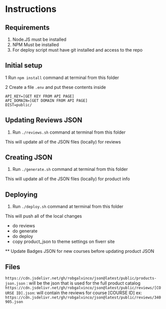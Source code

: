 # Instructions

## Requirements
1. Node.JS must be installed
2. NPM Must be installed
3. For deploy script must have git installed and access to the repo

## Initial setup
1 Run `npm install` command at terminal from this folder

2 Create a file `.env` and put these contents inside

    API_KEY=[GET KEY FROM API PAGE]
    API_DOMAIN=[GET DOMAIN FROM API PAGE]
    DIST=public/


## Updating Reviews JSON
1. Run `./reviews.sh` command at terminal from this folder

This will update all of the JSON files (locally) for reviews 

## Creating JSON
1. Run `./generate.sh` command at terminal from this folder

This will update all of the JSON files (locally) for product info


## Deploying
1. Run `./deploy.sh` command at terminal from this folder

This will push all of the local changes

* do reviews
* do generate
* do deploy
* copy product_json to theme settings on fiverr site

** Update Badges JSON for new courses before updating product JSON

## Files

`https://cdn.jsdelivr.net/gh/robgalvinco/json@latest/public/products-json.json` : will be the json that is used for the full product catalog
`https://cdn.jsdelivr.net/gh/robgalvinco/json@latest/public/reviews/[COURSE ID].json`: will contain the reviews for course [COURSE ID] ex: `https://cdn.jsdelivr.net/gh/robgalvinco/json@latest/public/reviews/340905.json`
